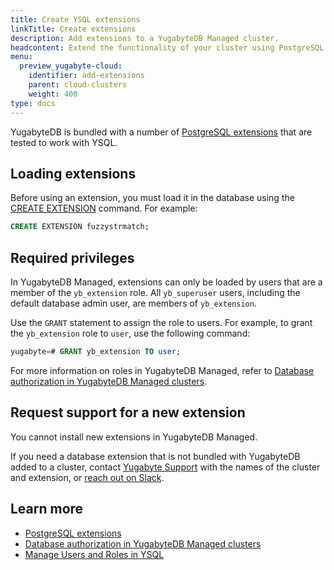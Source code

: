 ```yaml
---
title: Create YSQL extensions
linkTitle: Create extensions
description: Add extensions to a YugabyteDB Managed cluster.
headcontent: Extend the functionality of your cluster using PostgreSQL extensions
menu:
  preview_yugabyte-cloud:
    identifier: add-extensions
    parent: cloud-clusters
    weight: 400
type: docs
---
```


YugabyteDB is bundled with a number of [PostgreSQL extensions](../../../explore/ysql-language-features/pg-extensions/) that are tested to work with YSQL.

## Loading extensions

Before using an extension, you must load it in the database using the [CREATE EXTENSION](../../../api/ysql/the-sql-language/statements/ddl_create_extension/) command. For example:

```sql
CREATE EXTENSION fuzzystrmatch;
```

## Required privileges

In YugabyteDB Managed, extensions can only be loaded by users that are a member of the `yb_extension` role. All `yb_superuser` users, including the default database admin user, are members of `yb_extension`.

Use the `GRANT` statement to assign the role to users. For example, to grant the `yb_extension` role to `user`, use the following command:

```sql
yugabyte=# GRANT yb_extension TO user;
```

For more information on roles in YugabyteDB Managed, refer to [Database authorization in YugabyteDB Managed clusters](../../cloud-secure-clusters/cloud-users/).

## Request support for a new extension

You cannot install new extensions in YugabyteDB Managed.

If you need a database extension that is not bundled with YugabyteDB added to a cluster, contact [Yugabyte Support](https://support.yugabyte.com/hc/en-us/requests/new?ticket_form_id=360003113431) with the names of the cluster and extension, or [reach out on Slack](https://yugabyte-db.slack.com/).

## Learn more

- [PostgreSQL extensions](../../../explore/ysql-language-features/pg-extensions/)
- [Database authorization in YugabyteDB Managed clusters](../../cloud-secure-clusters/cloud-users/)
- [Manage Users and Roles in YSQL](../../../secure/authorization/create-roles/)
